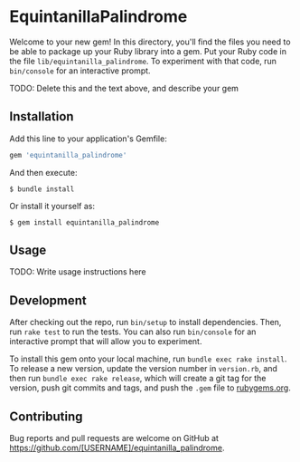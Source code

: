 # EquintanillaPalindrome

Welcome to your new gem! In this directory, you'll find the files you need to be able to package up your Ruby library into a gem. Put your Ruby code in the file `lib/equintanilla_palindrome`. To experiment with that code, run `bin/console` for an interactive prompt.

TODO: Delete this and the text above, and describe your gem

## Installation

Add this line to your application's Gemfile:

```ruby
gem 'equintanilla_palindrome'
```

And then execute:

    $ bundle install

Or install it yourself as:

    $ gem install equintanilla_palindrome

## Usage

TODO: Write usage instructions here

## Development

After checking out the repo, run `bin/setup` to install dependencies. Then, run `rake test` to run the tests. You can also run `bin/console` for an interactive prompt that will allow you to experiment.

To install this gem onto your local machine, run `bundle exec rake install`. To release a new version, update the version number in `version.rb`, and then run `bundle exec rake release`, which will create a git tag for the version, push git commits and tags, and push the `.gem` file to [rubygems.org](https://rubygems.org).

## Contributing

Bug reports and pull requests are welcome on GitHub at https://github.com/[USERNAME]/equintanilla_palindrome.

